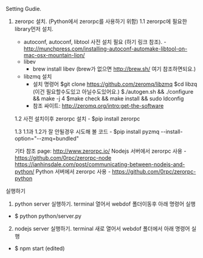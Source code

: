 Setting Gudie.

1. zerorpc 설치. (Python에서 zerorpc를 사용하기 위함)
    1.1 zerorpc에 필요한 library먼저 설치.
      - autoconf, autoconf, libtool 사전 설치 필요 (하기 링크 참조).
       - http://munchpress.com/installing-autoconf-automake-libtool-on-mac-osx-mountain-lion/
     - libev
       - brew install libev (brew가 없으면 http://brew.sh/ 여기 참조하면되요.)
     - libzmq 설치
        - 설치 명령어
          $git clone https://github.com/zeromq/libzmq
          $cd libzq (이건 필요할수도있고 아닐수도있어요.)
          $./autogen.sh && ./configure && make -j 4
          $make check && make install && sudo ldconfig
        - 참조 싸이트: http://zeromq.org/intro:get-the-software

   1.2 사전 설치이후 zerorpc 설치
       - $pip install zerorpc

   1.3 1.1과 1.2가 잘 안될경우 시도해 볼 코드
       - $pip install pyzmq --install-option="--zmq=bundled"

    기타 참조 page:
    http://www.zerorpc.io/
    Nodejs 서버에서 zerorpc 사용 - https://github.com/0rpc/zerorpc-node
   https://ianhinsdale.com/post/communicating-between-nodejs-and-python/
   Python 서버에서 zerorpc 사용 - https://github.com/0rpc/zerorpc-python

실행하기
1. python server 실행하기. terminal 열어서 webdof 폴더이동후 아래 명령어 실행
  - $ python python/server.py
2. nodejs server 실행하기. terminal 새로 열어서 webdof 폴더에서 아래 명령어 실행
  - $ npm start (edited)


